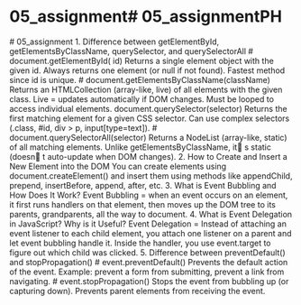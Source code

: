 # 05_assignment#   0 5 _ a s s i g n m e n t P H  
 #   0 5 _ a s s i g n m e n t 
 1 .   D i f f e r e n c e   b e t w e e n   g e t E l e m e n t B y I d ,   g e t E l e m e n t s B y C l a s s N a m e ,   q u e r y S e l e c t o r ,   a n d   q u e r y S e l e c t o r A l l 
 
   #   d o c u m e n t . g e t E l e m e n t B y I d (  
 i d ) 
 
 R e t u r n s   a   s i n g l e   e l e m e n t   o b j e c t   w i t h   t h e   g i v e n   i d . 
 
 A l w a y s   r e t u r n s   o n e   e l e m e n t   ( o r   n u l l   i f   n o t   f o u n d ) . 
 
 F a s t e s t   m e t h o d   s i n c e   i d   i s   u n i q u e . 
 
 #   d o c u m e n t . g e t E l e m e n t s B y C l a s s N a m e ( c l a s s N a m e ) 
 
 R e t u r n s   a n   H T M L C o l l e c t i o n   ( a r r a y - l i k e ,   l i v e )   o f   a l l   e l e m e n t s   w i t h   t h e   g i v e n   c l a s s . 
 
 L i v e   =   u p d a t e s   a u t o m a t i c a l l y   i f   D O M   c h a n g e s . 
 
 M u s t   b e   l o o p e d   t o   a c c e s s   i n d i v i d u a l   e l e m e n t s . 
 
 d o c u m e n t . q u e r y S e l e c t o r ( s e l e c t o r ) 
 
 R e t u r n s   t h e   f i r s t   m a t c h i n g   e l e m e n t   f o r   a   g i v e n   C S S   s e l e c t o r . 
 
 C a n   u s e   c o m p l e x   s e l e c t o r s   ( . c l a s s ,   # i d ,   d i v   >   p ,   i n p u t [ t y p e = t e x t ] ) . 
 
 #   d o c u m e n t . q u e r y S e l e c t o r A l l ( s e l e c t o r ) 
 
 R e t u r n s   a   N o d e L i s t   ( a r r a y - l i k e ,   s t a t i c )   o f   a l l   m a t c h i n g   e l e m e n t s . 
 
 U n l i k e   g e t E l e m e n t s B y C l a s s N a m e ,   i t  s   s t a t i c   ( d o e s n  t   a u t o - u p d a t e   w h e n   D O M   c h a n g e s ) . 
 
 2 .   H o w   t o   C r e a t e   a n d   I n s e r t   a   N e w   E l e m e n t   i n t o   t h e   D O M 
 
 Y o u   c a n   c r e a t e   e l e m e n t s   u s i n g   d o c u m e n t . c r e a t e E l e m e n t ( )   a n d   i n s e r t   t h e m   u s i n g   m e t h o d s   l i k e   a p p e n d C h i l d ,   p r e p e n d ,   i n s e r t B e f o r e ,   a p p e n d ,   a f t e r ,   e t c . 
 
 3 .   W h a t   i s   E v e n t   B u b b l i n g   a n d   H o w   D o e s   I t   W o r k ? 
 
 E v e n t   B u b b l i n g   =   w h e n   a n   e v e n t   o c c u r s   o n   a n   e l e m e n t ,   i t   f i r s t   r u n s   h a n d l e r s   o n   t h a t   e l e m e n t ,   t h e n   m o v e s   u p   t h e   D O M   t r e e   t o   i t s   p a r e n t s ,   g r a n d p a r e n t s ,   a l l   t h e   w a y   t o   d o c u m e n t . 
 
 4 .   W h a t   i s   E v e n t   D e l e g a t i o n   i n   J a v a S c r i p t ?   W h y   i s   i t   U s e f u l ? 
 
 E v e n t   D e l e g a t i o n   =   I n s t e a d   o f   a t t a c h i n g   a n   e v e n t   l i s t e n e r   t o   e a c h   c h i l d   e l e m e n t ,   y o u   a t t a c h   o n e   l i s t e n e r   o n   a   p a r e n t   a n d   l e t   e v e n t   b u b b l i n g   h a n d l e   i t . 
 
 I n s i d e   t h e   h a n d l e r ,   y o u   u s e   e v e n t . t a r g e t   t o   f i g u r e   o u t   w h i c h   c h i l d   w a s   c l i c k e d . 
 
 5 .   D i f f e r e n c e   b e t w e e n   p r e v e n t D e f a u l t ( )   a n d   s t o p P r o p a g a t i o n ( ) 
 
 #   e v e n t . p r e v e n t D e f a u l t ( ) 
 
 P r e v e n t s   t h e   d e f a u l t   a c t i o n   o f   t h e   e v e n t . 
 
 E x a m p l e :   p r e v e n t   a   f o r m   f r o m   s u b m i t t i n g ,   p r e v e n t   a   l i n k   f r o m   n a v i g a t i n g . 
 
 #   e v e n t . s t o p P r o p a g a t i o n ( ) 
 
 S t o p s   t h e   e v e n t   f r o m   b u b b l i n g   u p   ( o r   c a p t u r i n g   d o w n ) . 
 
 P r e v e n t s   p a r e n t   e l e m e n t s   f r o m   r e c e i v i n g   t h e   e v e n t .  
 